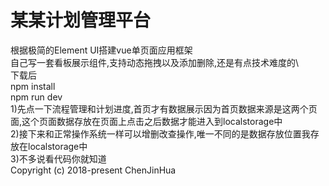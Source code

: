 ﻿# 某某计划管理平台 

  根据极简的Element UI搭建vue单页面应用框架 \
  自己写一套看板展示组件,支持动态拖拽以及添加删除,还是有点技术难度的\  
下载后\
       npm install    \
       npm run  dev   \
   1)先点一下流程管理和计划进度,首页才有数据展示因为首页数据来源是这两个页面,这个页面数据存放在页面上点击之后数据才能进入到localstorage中  \
   2)接下来和正常操作系统一样可以增删改查操作,唯一不同的是数据存放位置我存放在localstorage中 \
   3)不多说看代码你就知道  \
Copyright (c) 2018-present ChenJinHua


